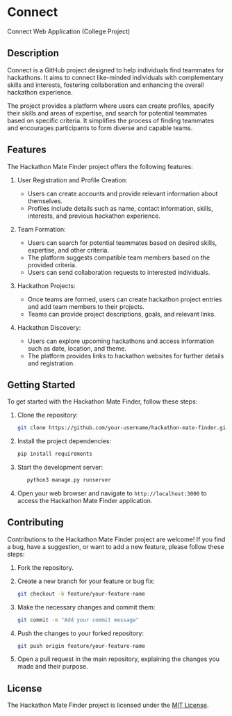 # Connect
Connect Web Application (College Project)


## Description

Connect is a GitHub project designed to help individuals find teammates for hackathons. It aims to connect like-minded individuals with complementary skills and interests, fostering collaboration and enhancing the overall hackathon experience.

The project provides a platform where users can create profiles, specify their skills and areas of expertise, and search for potential teammates based on specific criteria. It simplifies the process of finding teammates and encourages participants to form diverse and capable teams.

## Features

The Hackathon Mate Finder project offers the following features:

1. User Registration and Profile Creation:
   - Users can create accounts and provide relevant information about themselves.
   - Profiles include details such as name, contact information, skills, interests, and previous hackathon experience.

2. Team Formation:
   - Users can search for potential teammates based on desired skills, expertise, and other criteria.
   - The platform suggests compatible team members based on the provided criteria.
   - Users can send collaboration requests to interested individuals.



4. Hackathon Projects:
   - Once teams are formed, users can create hackathon project entries and add team members to their projects.
   - Teams can provide project descriptions, goals, and relevant links.

5. Hackathon Discovery:
   - Users can explore upcoming hackathons and access information such as date, location, and theme.
   - The platform provides links to hackathon websites for further details and registration.

## Getting Started

To get started with the Hackathon Mate Finder, follow these steps:

1. Clone the repository:

   ```bash
   git clone https://github.com/your-username/hackathon-mate-finder.git
   ```

2. Install the project dependencies:

   ```bash
   pip install requirements
   ```


3. Start the development server:

   ```bash
      python3 manage.py runserver
   ```

5. Open your web browser and navigate to `http://localhost:3000` to access the Hackathon Mate Finder application.

## Contributing

Contributions to the Hackathon Mate Finder project are welcome! If you find a bug, have a suggestion, or want to add a new feature, please follow these steps:

1. Fork the repository.

2. Create a new branch for your feature or bug fix:

   ```bash
   git checkout -b feature/your-feature-name
   ```

3. Make the necessary changes and commit them:

   ```bash
   git commit -m "Add your commit message"
   ```

4. Push the changes to your forked repository:

   ```bash
   git push origin feature/your-feature-name
   ```

5. Open a pull request in the main repository, explaining the changes you made and their purpose.

## License

The Hackathon Mate Finder project is licensed under the [MIT License](LICENSE).

